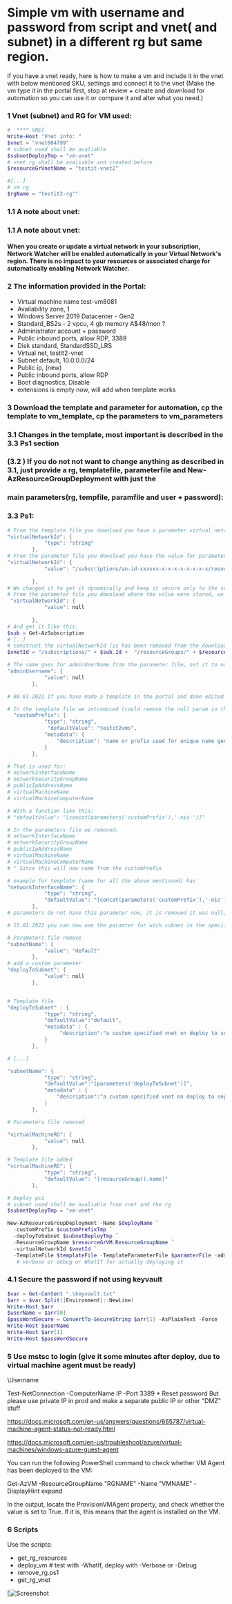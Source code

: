 # Simple vm with username and password from script and vnet( and subnet) in a different rg but same region.

If you have a vnet ready, here is how to make a vm and include it in the vnet with below mentioned SKU, settings and connect it to the vnet
(Make the vm type it in the portal first, stop at review + create and download for automation so you can use it or compare it and alter what you need.)

### 1 Vnet (subnet) and RG for VM used: 
```ps1
#  **** VNET
Write-Host "Vnet info: "
$vnet = "vnet004799"
# subnet used shall be avaliable
$subnetDeployTmp = "vm-vnet"
# vnet rg shall be avaliable and created before
$resourceGrVnetName = "testit-vnet2"

#[...]
# vm rg
$rgName = "testit2-rg""
```
### 1.1  A note about vnet:
### 1.1  A note about vnet:

#### When you create or update a virtual network in your subscription, Network Watcher will be enabled automatically in your Virtual Network's region. There is no impact to your resources or associated charge for automatically enabling Network Watcher. 


### 2 The information provided in the Portal:

* Virtual machine name test-vm8081
* Availability zone, 1
* Windows Server 2019 Datacenter - Gen2
* Standard_BS2s - 2 vpcu, 4 gb memory A$48/mon ?
* Administrator account + password
* Public inbound ports, allow RDP, 3389
* Disk standard, StandardSSD_LRS
* Virtual net, testit2-vnet
* Subnet default, 10.0.0.0/24
* Public ip, (new) 
* Public inbound ports, allow RDP
* Boot diagnostics, Disable
* extensions is empty now, will add when template works

### 3 Download the template and parameter for automation, cp the template to vm_template, cp the parameters to vm_parameters
### 3.1 Changes in the template, most important is described in the 3.3 Ps1 section
### (3.2 ) If you do not not want to change anything as described in 3.1, just provide a rg, templatefile, parameterfile and New-AzResourceGroupDeployment with just the
### main parameters(rg, tempfile, paramfile and user + password):

### 3.3 Ps1:
```ps1
# From the template file you download you have a parameter virtual network id as:
"virtualNetworkId": {
            "type": "string"
        },
# From the parameter file you download you have the value for parameter virtual network id as:
"virtualNetworkId": {
            "value": "/subscriptions/an-id-xxxxxx-x-x-x-x-x-x-x-x/resourceGroups/testit2-rg/providers/Microsoft.Network/virtualNetworks/testit2-vnet"
            
        },
# We changed it to get it dynamically and keep it secure only to the session:
# From the parameter file you download where the value were stored, we change it to:
 "virtualNetworkId": {
            "value": null
            
        },
# And get it like this:
$sub = Get-AzSubscription
# [..]
# construct the virtualNetworkId (is has been removed from the downloaded parameter file used here) and it is ready to use
$vnetId = "/subscriptions/" + $sub.Id +  "/resourceGroups/" + $resourceGr.ResourceGroupName + "/providers/Microsoft.Network/virtualNetworks/" +$vnet

# The same goes for adminUserName from the parameter file, set it to null, we generate it from script
"adminUsername": {
            "value": null
        },

# 08.01.2021 If you have made a template in the portal and done edited it as mentioned above, there is more fun done.

# In the template file we introduced (could remove the null param in the parameters file).
  "customPrefix": {
            "type": "string",
             "defaultValue": "testit2vms",
            "metadata": {
                "description": "name or prefix used for unique name generator"
            }
        },

# That is used for:
# networkInterfaceName
# networkSecurityGroupName
# publicIpAddressName
# virtualMachineName
# virtualMachineComputerName

# With a function like this:
# "defaultValue": "[concat(parameters('customPrefix'),'-nic-')]"

# In the parameters file we removed:
# networkInterfaceName
# networkSecurityGroupName
# publicIpAddressName
# virtualMachineName
# virtualMachineComputerName
# " Since this will now come from the customPrefix

# example for template (same for all the above mentioned) has
"networkInterfaceName": {
            "type": "string",
            "defaultValue": "[concat(parameters('customPrefix'),'-nic')]"
        },
# parameters do not have this parameter now, it is removed it was null, so either we had to give that from ps1 input (many params then for ps1) or keep it hardcoded

# 15.01.2022 you can now use the paramter for wich subnet in the specified vnet the VM should be deployd to

# Parameters file remove
"subnetName": {
            "value": "default"
        },
# add a custom parameter
"deployToSubnet": {
            "value": null
        },


# Template file
"deployToSubnet" : {
            "type": "string",
            "defaultValue":"default",
            "metadata" : {
                 "description":"a custom specified vnet on deploy to separate vm deploys, override default value"
            }
        },

# [...]

"subnetName": {
            "type": "string",
            "defaultValue":"[parameters('deployToSubnet')]",
            "metadata" : {
                "description":"a custom specified vnet on deploy to separate vm deploys, override default value from parameter"
            }
        },

# Parameters file removed

"virtualMachineRG": {
            "value": null
        },

# Template file added
"virtualMachineRG": {
            "type": "string",
            "defaultValue": "[resourceGroup().name]"
        },

# Deploy ps1
# subnet used shall be avaliable from vnet and the rg
$subnetDeployTmp = "vm-vnet"

New-AzResourceGroupDeployment -Name $deployName `
  -customPrefix $customPrefixTmp `
  -deployToSubnet $subnetDeployTmp `
  -ResourceGroupName $resourceGrVM.ResourceGroupName `
  -virtualNetworkId $vnetId `
  -TemplateFile $templateFile -TemplateParameterFile $paramterFile -adminUsername $userName -adminPassword $passWordSecure -WhatIf
   # verbose or debug or WhatIf for actually deploying it
```

### 4.1 Secure the password if not using keyvault

```ps1
$var = Get-Content ".\keyvault.txt"
$arr = $var.Split([Environment]::NewLine)
Write-Host $arr
$userName = $arr[0]
$passWordSecure = ConvertTo-SecureString $arr[1] -AsPlainText -Force
Write-Host $userName
Write-Host $arr[1]
Write-Host $passWordSecure
```

### 5 Use mstsc to login (give it some minutes after deploy, due to virtual machine agent must be ready)
\Username

Test-NetConnection -ComputerName IP -Port 3389
* 
Reset password
But please use private IP in prod and make a separate public IP or other "DMZ" stuff

https://docs.microsoft.com/en-us/answers/questions/665787/virtual-machine-agent-status-not-ready.html

https://docs.microsoft.com/en-us/troubleshoot/azure/virtual-machines/windows-azure-guest-agent

You can run the following PowerShell command to check whether VM Agent has been deployed to the VM:

Get-AzVM -ResourceGroupName "RGNAME" -Name "VMNAME" -DisplayHint expand

In the output, locate the ProvisionVMAgent property, and check whether the value is set to True. If it is, this means that the agent is installed on the VM.

### 6 Scripts
Use the scripts:
* get_rg_resources
* deploy_vm # test with -WhatIf, deploy with -Verbose or -Debug
* remove_rg.ps1
* get_rg_vnet

[![Screenshot](x_image.jpg)